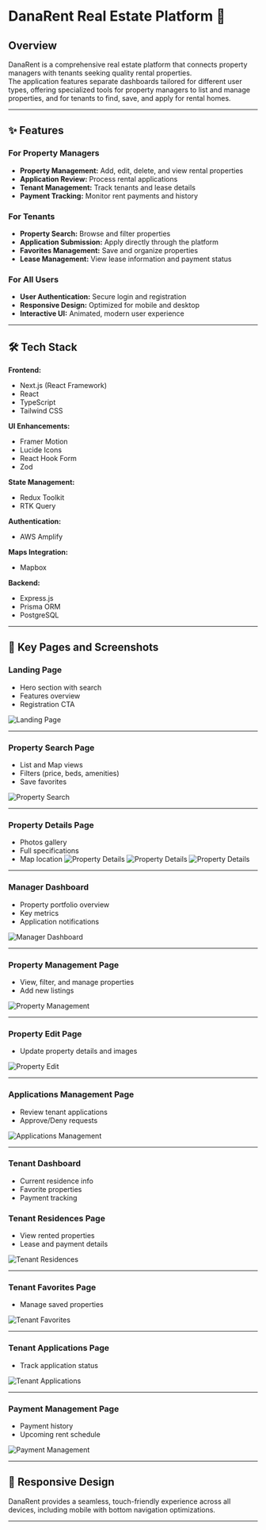 # DanaRent Real Estate Platform 🏡

## Overview
DanaRent is a comprehensive real estate platform that connects property managers with tenants seeking quality rental properties.  
The application features separate dashboards tailored for different user types, offering specialized tools for property managers to list and manage properties, and for tenants to find, save, and apply for rental homes.

---

## ✨ Features

### For Property Managers
- **Property Management:** Add, edit, delete, and view rental properties
- **Application Review:** Process rental applications
- **Tenant Management:** Track tenants and lease details
- **Payment Tracking:** Monitor rent payments and history

### For Tenants
- **Property Search:** Browse and filter properties
- **Application Submission:** Apply directly through the platform
- **Favorites Management:** Save and organize properties
- **Lease Management:** View lease information and payment status

### For All Users
- **User Authentication:** Secure login and registration
- **Responsive Design:** Optimized for mobile and desktop
- **Interactive UI:** Animated, modern user experience

---

## 🛠️ Tech Stack

**Frontend:**
- Next.js (React Framework)
- React
- TypeScript
- Tailwind CSS

**UI Enhancements:**
- Framer Motion
- Lucide Icons
- React Hook Form
- Zod

**State Management:**
- Redux Toolkit
- RTK Query

**Authentication:**
- AWS Amplify

**Maps Integration:**
- Mapbox

**Backend:**
- Express.js
- Prisma ORM
- PostgreSQL

---

## 📄 Key Pages and Screenshots

### Landing Page
- Hero section with search
- Features overview
- Registration CTA

![Landing Page](./Screenshots/landing.png)

---

### Property Search Page
- List and Map views
- Filters (price, beds, amenities)
- Save favorites

![Property Search](./Screenshots/fav.png)

---

### Property Details Page
- Photos gallery
- Full specifications
- Map location
![Property Details](./Screenshots/pm.png)
![Property Details](./Screenshots/propert%20id%201.png)
![Property Details](./Screenshots/prpoerty%20%20id.png)

---

### Manager Dashboard
- Property portfolio overview
- Key metrics
- Application notifications

![Manager Dashboard](./screenshots/applicatiopn%20m.png)

---

### Property Management Page
- View, filter, and manage properties
- Add new listings

![Property Management](./screenshots/pm.png)

---

### Property Edit Page
- Update property details and images

![Property Edit](./screenshots/update.png)

---

### Applications Management Page
- Review tenant applications
- Approve/Deny requests

![Applications Management](./screenshots/applicatiopn%20m.png)

---

### Tenant Dashboard
- Current residence info
- Favorite properties
- Payment tracking


### Tenant Residences Page
- View rented properties
- Lease and payment details

![Tenant Residences](./screenshots/current%20r.png)

---

### Tenant Favorites Page
- Manage saved properties

![Tenant Favorites](./screenshots/Screenshot%202025-04-26%20121500.png)

---

### Tenant Applications Page
- Track application status

![Tenant Applications](./screenshots/app%20%20tenet.png)

---

### Payment Management Page
- Payment history
- Upcoming rent schedule

![Payment Management](./Screenshots/payment.png)

---

## 📱 Responsive Design
DanaRent provides a seamless, touch-friendly experience across all devices, including mobile with bottom navigation optimizations.

---

